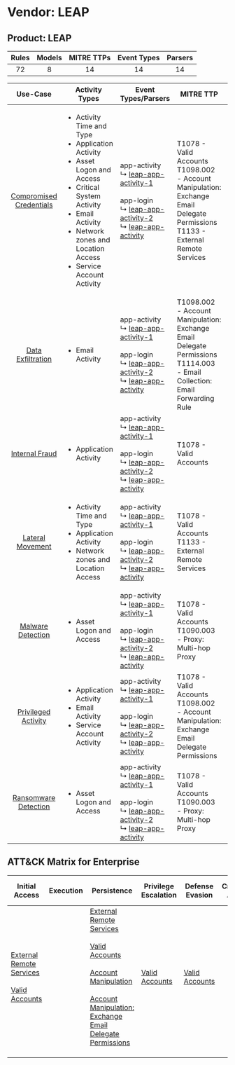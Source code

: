 Vendor: LEAP
============
Product: LEAP
-------------
| Rules | Models | MITRE TTPs | Event Types | Parsers |
|:-----:|:------:|:----------:|:-----------:|:-------:|
|  72   |   8    |     14     |     14      |   14    |

|                                 Use-Case                                  | Activity Types                                                                                                                                                                                                                           | Event Types/Parsers                                                                                                                                                                                                                                                    | MITRE TTP                                                                                                                               | Content                                              |
|:-------------------------------------------------------------------------:| ---------------------------------------------------------------------------------------------------------------------------------------------------------------------------------------------------------------------------------------- | ---------------------------------------------------------------------------------------------------------------------------------------------------------------------------------------------------------------------------------------------------------------------- | --------------------------------------------------------------------------------------------------------------------------------------- | ---------------------------------------------------- |
| [Compromised Credentials](../UseCases/usecase_compromised_credentials.md) | <ul><li>Activity Time  and Type</li><li>Application Activity</li><li>Asset Logon and Access</li><li>Critical System Activity</li><li>Email Activity</li><li>Network zones and Location Access</li><li>Service Account Activity</li></ul> |  app-activity<br> ↳ [leap-app-activity-1](../Parsers/parserContent_leap-app-activity-1.md)<br><br> app-login<br> ↳ [leap-app-activity-2](../Parsers/parserContent_leap-app-activity-2.md)<br> ↳ [leap-app-activity](../Parsers/parserContent_leap-app-activity.md)<br> | T1078 - Valid Accounts<br>T1098.002 - Account Manipulation: Exchange Email Delegate Permissions<br>T1133 - External Remote Services<br> | <ul><li>39 Rules</li></ul><ul><li>5 Models</li></ul> |
|       [Data Exfiltration](../UseCases/usecase_data_exfiltration.md)       | <ul><li>Email Activity</li></ul>                                                                                                                                                                                                         |  app-activity<br> ↳ [leap-app-activity-1](../Parsers/parserContent_leap-app-activity-1.md)<br><br> app-login<br> ↳ [leap-app-activity-2](../Parsers/parserContent_leap-app-activity-2.md)<br> ↳ [leap-app-activity](../Parsers/parserContent_leap-app-activity.md)<br> | T1098.002 - Account Manipulation: Exchange Email Delegate Permissions<br>T1114.003 - Email Collection: Email Forwarding Rule<br>        | <ul><li>3 Rules</li></ul>                            |
|          [Internal Fraud](../UseCases/usecase_internal_fraud.md)          | <ul><li>Application Activity</li></ul>                                                                                                                                                                                                   |  app-activity<br> ↳ [leap-app-activity-1](../Parsers/parserContent_leap-app-activity-1.md)<br><br> app-login<br> ↳ [leap-app-activity-2](../Parsers/parserContent_leap-app-activity-2.md)<br> ↳ [leap-app-activity](../Parsers/parserContent_leap-app-activity.md)<br> | T1078 - Valid Accounts<br>                                                                                                              | <ul><li>13 Rules</li></ul><ul><li>1 Models</li></ul> |
|        [Lateral Movement](../UseCases/usecase_lateral_movement.md)        | <ul><li>Activity Time  and Type</li><li>Application Activity</li><li>Network zones and Location Access</li></ul>                                                                                                                         |  app-activity<br> ↳ [leap-app-activity-1](../Parsers/parserContent_leap-app-activity-1.md)<br><br> app-login<br> ↳ [leap-app-activity-2](../Parsers/parserContent_leap-app-activity-2.md)<br> ↳ [leap-app-activity](../Parsers/parserContent_leap-app-activity.md)<br> | T1078 - Valid Accounts<br>T1133 - External Remote Services<br>                                                                          | <ul><li>6 Rules</li></ul><ul><li>1 Models</li></ul>  |
|       [Malware Detection](../UseCases/usecase_malware_detection.md)       | <ul><li>Asset Logon and Access</li></ul>                                                                                                                                                                                                 |  app-activity<br> ↳ [leap-app-activity-1](../Parsers/parserContent_leap-app-activity-1.md)<br><br> app-login<br> ↳ [leap-app-activity-2](../Parsers/parserContent_leap-app-activity-2.md)<br> ↳ [leap-app-activity](../Parsers/parserContent_leap-app-activity.md)<br> | T1078 - Valid Accounts<br>T1090.003 - Proxy: Multi-hop Proxy<br>                                                                        | <ul><li>3 Rules</li></ul>                            |
|     [Privileged Activity](../UseCases/usecase_privileged_activity.md)     | <ul><li>Application Activity</li><li>Email Activity</li><li>Service Account Activity</li></ul>                                                                                                                                           |  app-activity<br> ↳ [leap-app-activity-1](../Parsers/parserContent_leap-app-activity-1.md)<br><br> app-login<br> ↳ [leap-app-activity-2](../Parsers/parserContent_leap-app-activity-2.md)<br> ↳ [leap-app-activity](../Parsers/parserContent_leap-app-activity.md)<br> | T1078 - Valid Accounts<br>T1098.002 - Account Manipulation: Exchange Email Delegate Permissions<br>                                     | <ul><li>5 Rules</li></ul><ul><li>1 Models</li></ul>  |
|    [Ransomware Detection](../UseCases/usecase_ransomware_detection.md)    | <ul><li>Asset Logon and Access</li></ul>                                                                                                                                                                                                 |  app-activity<br> ↳ [leap-app-activity-1](../Parsers/parserContent_leap-app-activity-1.md)<br><br> app-login<br> ↳ [leap-app-activity-2](../Parsers/parserContent_leap-app-activity-2.md)<br> ↳ [leap-app-activity](../Parsers/parserContent_leap-app-activity.md)<br> | T1078 - Valid Accounts<br>T1090.003 - Proxy: Multi-hop Proxy<br>                                                                        | <ul><li>3 Rules</li></ul>                            |

ATT&CK Matrix for Enterprise
----------------------------
| Initial Access                                                                                                                                   | Execution | Persistence                                                                                                                                                                                                                                                                                                                                 | Privilege Escalation                                                | Defense Evasion                                                     | Credential Access | Discovery | Lateral Movement | Collection                                                                                                                                                            | Command and Control                                                                                                                       | Exfiltration | Impact |
| ------------------------------------------------------------------------------------------------------------------------------------------------ | --------- | ------------------------------------------------------------------------------------------------------------------------------------------------------------------------------------------------------------------------------------------------------------------------------------------------------------------------------------------- | ------------------------------------------------------------------- | ------------------------------------------------------------------- | ----------------- | --------- | ---------------- | --------------------------------------------------------------------------------------------------------------------------------------------------------------------- | ----------------------------------------------------------------------------------------------------------------------------------------- | ------------ | ------ |
| [External Remote Services](https://attack.mitre.org/techniques/T1133)<br><br>[Valid Accounts](https://attack.mitre.org/techniques/T1078)<br><br> |           | [External Remote Services](https://attack.mitre.org/techniques/T1133)<br><br>[Valid Accounts](https://attack.mitre.org/techniques/T1078)<br><br>[Account Manipulation](https://attack.mitre.org/techniques/T1098)<br><br>[Account Manipulation: Exchange Email Delegate Permissions](https://attack.mitre.org/techniques/T1098/002)<br><br> | [Valid Accounts](https://attack.mitre.org/techniques/T1078)<br><br> | [Valid Accounts](https://attack.mitre.org/techniques/T1078)<br><br> |                   |           |                  | [Email Collection](https://attack.mitre.org/techniques/T1114)<br><br>[Email Collection: Email Forwarding Rule](https://attack.mitre.org/techniques/T1114/003)<br><br> | [Proxy: Multi-hop Proxy](https://attack.mitre.org/techniques/T1090/003)<br><br>[Proxy](https://attack.mitre.org/techniques/T1090)<br><br> |              |        |